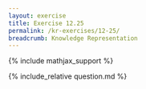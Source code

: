 ```yaml
---
layout: exercise
title: Exercise 12.25
permalink: /kr-exercises/12-25/
breadcrumb: Knowledge Representation
---
```


{% include mathjax_support %}

<div><i class="arrow-up" data-chapter="kr-exercises" data-exercise="ex_25" data-rating="0"></i></div>
{% include_relative question.md %}
